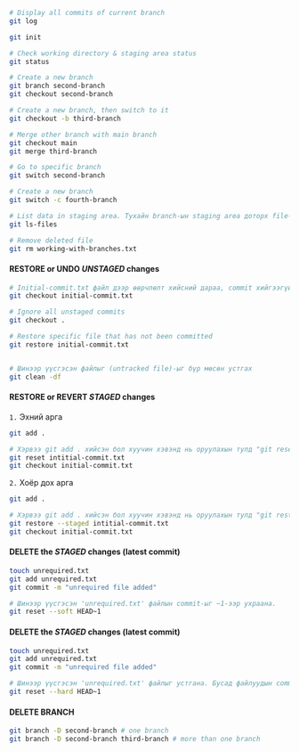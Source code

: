```bash
# Display all commits of current branch
git log

git init

# Check working directory & staging area status
git status

# Create a new branch
git branch second-branch
git checkout second-branch

# Create a new branch, then switch to it
git checkout -b third-branch

# Merge other branch with main branch
git checkout main
git merge third-branch

# Go to specific branch
git switch second-branch

# Create a new branch
git switch -c fourth-branch
```

```bash
# List data in staging area. Тухайн branch-ын staging area доторх file-уудыг харуулна.
git ls-files

# Remove deleted file
git rm working-with-branches.txt
```

#### RESTORE or UNDO **_UNSTAGED_** changes

```bash
# Initial-commit.txt файл дээр өөрчлөлт хийсний дараа, commit хийгээгүй үедээ (unstaged changes) REVERT буюу буцаагаад хуучин хэвэнд нь аваачиж болдог.
git checkout initial-commit.txt

# Ignore all unstaged commits
git checkout .

# Restore specific file that has not been committed
git restore initial-commit.txt


# Шинээр үүсгэсэн файлыг (untracked file)-ыг бүр мөсөн устгах
git clean -df
```

#### RESTORE or REVERT **_STAGED_** changes

`1.` Эхний арга

```bash
git add .

# Хэрвээ git add . хийсэн бол хуучин хэвэнд нь оруулахын тулд "git reset"...
git reset intitial-commit.txt
git checkout initial-commit.txt

```

`2.` Хоёр дох арга

```bash
git add .

# Хэрвээ git add . хийсэн бол хуучин хэвэнд нь оруулахын тулд "git restore --staged"...
git restore --staged intitial-commit.txt
git checkout initial-commit.txt
```

#### DELETE the **_STAGED_** changes (latest commit)

```bash
touch unrequired.txt
git add unrequired.txt
git commit -m "unrequired file added"

# Шинээр үүсгэсэн 'unrequired.txt' файлын commit-ыг ~1-ээр ухраана.
git reset --soft HEAD~1
```

#### DELETE the **_STAGED_** changes (latest commit)

```bash
touch unrequired.txt
git add unrequired.txt
git commit -m "unrequired file added"

# Шинээр үүсгэсэн 'unrequired.txt' файлыг устгана. Бусад файлуудын commit-уудыг reset (~1-ээр) хийнэ.
git reset --hard HEAD~1
```

#### DELETE BRANCH

```bash
git branch -D second-branch # one branch
git branch -D second-branch third-branch # more than one branch
```
